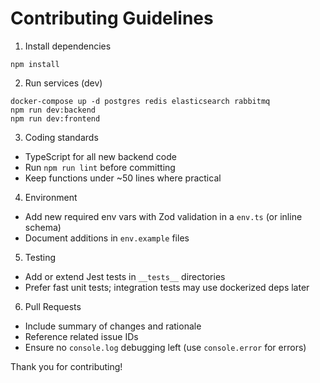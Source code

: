 Contributing Guidelines
=======================

1. Install dependencies
```
npm install
```

2. Run services (dev)
```
docker-compose up -d postgres redis elasticsearch rabbitmq
npm run dev:backend
npm run dev:frontend
```

3. Coding standards
- TypeScript for all new backend code
- Run `npm run lint` before committing
- Keep functions under ~50 lines where practical

4. Environment
- Add new required env vars with Zod validation in a `env.ts` (or inline schema)
- Document additions in `env.example` files

5. Testing
- Add or extend Jest tests in `__tests__` directories
- Prefer fast unit tests; integration tests may use dockerized deps later

6. Pull Requests
- Include summary of changes and rationale
- Reference related issue IDs
- Ensure no `console.log` debugging left (use `console.error` for errors)

Thank you for contributing!
